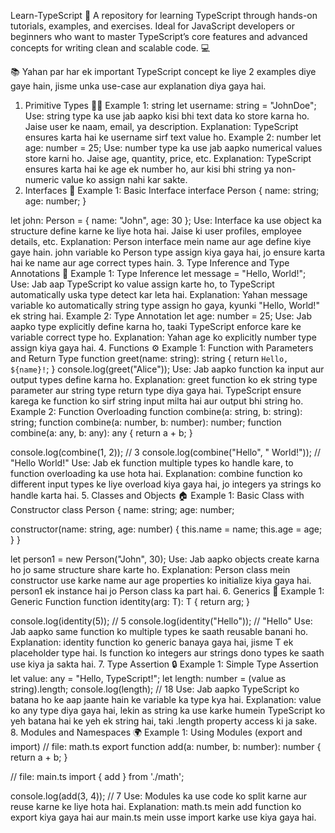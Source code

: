 Learn-TypeScript
🚀 A repository for learning TypeScript through hands-on tutorials, examples, and exercises. Ideal for JavaScript developers or beginners who want to master TypeScript’s core features and advanced concepts for writing clean and scalable code. 💻

📚 Yahan par har ek important TypeScript concept ke liye 2 examples diye gaye hain, jisme unka use-case aur explanation diya gaya hai.

1. Primitive Types 🧑‍💻
Example 1: string
let username: string = "JohnDoe";
Use: string type ka use jab aapko kisi bhi text data ko store karna ho. Jaise user ke naam, email, ya description.
Explanation: TypeScript ensures karta hai ke username sirf text value ho.
Example 2: number
let age: number = 25;
Use: number type ka use jab aapko numerical values store karni ho. Jaise age, quantity, price, etc.
Explanation: TypeScript ensures karta hai ke age ek number ho, aur kisi bhi string ya non-numeric value ko assign nahi kar sakte.
2. Interfaces 🧩
Example 1: Basic Interface
interface Person {
  name: string;
  age: number;
}

let john: Person = {
  name: "John",
  age: 30
};
Use: Interface ka use object ka structure define karne ke liye hota hai. Jaise ki user profiles, employee details, etc.
Explanation: Person interface mein name aur age define kiye gaye hain. john variable ko Person type assign kiya gaya hai, jo ensure karta hai ke name aur age correct types hain.
3. Type Inference and Type Annotations 🎯
Example 1: Type Inference
let message = "Hello, World!";
Use: Jab aap TypeScript ko value assign karte ho, to TypeScript automatically uska type detect kar leta hai.
Explanation: Yahan message variable ko automatically string type assign ho gaya, kyunki "Hello, World!" ek string hai.
Example 2: Type Annotation
let age: number = 25;
Use: Jab aapko type explicitly define karna ho, taaki TypeScript enforce kare ke variable correct type ho.
Explanation: Yahan age ko explicitly number type assign kiya gaya hai.
4. Functions ⚙️
Example 1: Function with Parameters and Return Type
function greet(name: string): string {
  return `Hello, ${name}!`;
}
console.log(greet("Alice"));
Use: Jab aapko function ka input aur output types define karna ho.
Explanation: greet function ko ek string type parameter aur string type return type diya gaya hai. TypeScript ensure karega ke function ko sirf string input milta hai aur output bhi string ho.
Example 2: Function Overloading
function combine(a: string, b: string): string;
function combine(a: number, b: number): number;
function combine(a: any, b: any): any {
  return a + b;
}

console.log(combine(1, 2)); // 3
console.log(combine("Hello", " World!")); // "Hello World!"
Use: Jab ek function multiple types ko handle kare, to function overloading ka use hota hai.
Explanation: combine function ko different input types ke liye overload kiya gaya hai, jo integers ya strings ko handle karta hai.
5. Classes and Objects 🏠
Example 1: Basic Class with Constructor
class Person {
  name: string;
  age: number;

  constructor(name: string, age: number) {
    this.name = name;
    this.age = age;
  }
}

let person1 = new Person("John", 30);
Use: Jab aapko objects create karna ho jo same structure share karte ho.
Explanation: Person class mein constructor use karke name aur age properties ko initialize kiya gaya hai. person1 ek instance hai jo Person class ka part hai.
6. Generics 🧳
Example 1: Generic Function
function identity<T>(arg: T): T {
  return arg;
}

console.log(identity(5)); // 5
console.log(identity("Hello")); // "Hello"
Use: Jab aapko same function ko multiple types ke saath reusable banani ho.
Explanation: identity function ko generic banaya gaya hai, jisme T ek placeholder type hai. Is function ko integers aur strings dono types ke saath use kiya ja sakta hai.
7. Type Assertion 🔒
Example 1: Simple Type Assertion
let value: any = "Hello, TypeScript!";
let length: number = (value as string).length;
console.log(length); // 18
Use: Jab aapko TypeScript ko batana ho ke aap jaante hain ke variable ka type kya hai.
Explanation: value ko any type diya gaya hai, lekin as string ka use karke humein TypeScript ko yeh batana hai ke yeh ek string hai, taki .length property access ki ja sake.
8. Modules and Namespaces 🌍
Example 1: Using Modules (export and import)
// file: math.ts
export function add(a: number, b: number): number {
  return a + b;
}

// file: main.ts
import { add } from './math';

console.log(add(3, 4)); // 7
Use: Modules ka use code ko split karne aur reuse karne ke liye hota hai.
Explanation: math.ts mein add function ko export kiya gaya hai aur main.ts mein usse import karke use kiya gaya hai.